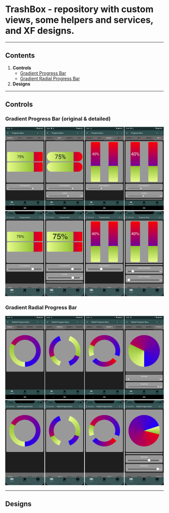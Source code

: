 # TrashBox - repository with custom views, some helpers and services, and XF designs.
____
## Contents    
1. **Controls**    
    - [Gradient Progress Bar](#gradient-progress-bar)    
    - [Gradient Radial Progress Bar](#gradient-radial-progress-bar)    
2. **Designs**
____
## Controls

### **Gradient Progress Bar** (original & detailed)    
![Alt](https://github.com/Lidchanin/TrashBox/blob/master/GitFiles/android_gradient_progress_bar_preview.jpg "Android Gradient Progress Bar")
![Alt](https://github.com/Lidchanin/TrashBox/blob/master/GitFiles/ios_gradient_progress_bar_preview.jpg "iOS Gradient Progress Bar")
### **Gradient Radial Progress Bar**    
![Alt](https://github.com/Lidchanin/TrashBox/blob/master/GitFiles/android_gradient_radial_progress_bar_preview.jpg "Android Gradient Progress Bar")
![Alt](https://github.com/Lidchanin/TrashBox/blob/master/GitFiles/ios_gradient_radial_progress_bar_preview.jpg "Android Gradient Progress Bar")
____
## Designs
